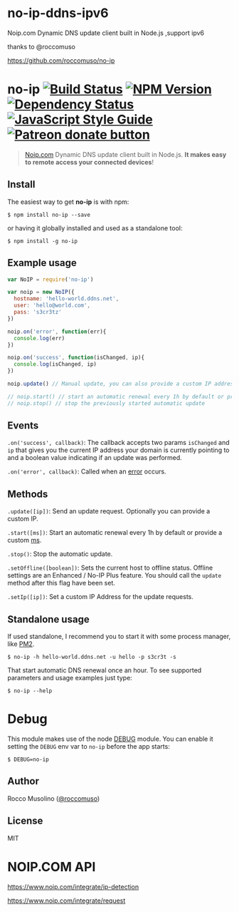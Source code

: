 # no-ip-ddns-ipv6

Noip.com Dynamic DNS update client built in Node.js ,support ipv6

thanks to @roccomuso

https://github.com/roccomuso/no-ip

# no-ip [![Build Status](https://travis-ci.org/roccomuso/no-ip.svg?branch=master)](https://travis-ci.org/roccomuso/no-ip) [![NPM Version](https://img.shields.io/npm/v/no-ip.svg)](https://www.npmjs.com/package/no-ip) [![Dependency Status](https://david-dm.org/roccomuso/no-ip.png)](https://david-dm.org/roccomuso/no-ip) [![JavaScript Style Guide](https://img.shields.io/badge/code_style-standard-brightgreen.svg)](https://standardjs.com) <span class="badge-patreon"><a href="https://patreon.com/roccomuso" title="Donate to this project using Patreon"><img src="https://img.shields.io/badge/patreon-donate-yellow.svg" alt="Patreon donate button" /></a></span>

> [Noip.com](https://noip.com) Dynamic DNS update client built in Node.js. **It makes easy to remote access your connected devices**!

## Install

The easiest way to get **no-ip** is with npm:

    $ npm install no-ip --save

or having it globally installed and used as a standalone tool:

    $ npm install -g no-ip

## Example usage

```javascript
var NoIP = require('no-ip')

var noip = new NoIP({
  hostname: 'hello-world.ddns.net',
  user: 'hello@world.com',
  pass: 's3cr3tz'
})

noip.on('error', function(err){
  console.log(err)
})

noip.on('success', function(isChanged, ip){
  console.log(isChanged, ip)
})

noip.update() // Manual update, you can also provide a custom IP address

// noip.start() // start an automatic renewal every 1h by default or provide a custom ms.
// noip.stop() // stop the previously started automatic update

```

## Events

`.on('success', callback)`: The callback accepts two params `isChanged` and `ip` that gives you the current IP address your domain is currently pointing to and a boolean value indicating if an update was performed.

`.on('error', callback)`: Called when an [error](https://www.noip.com/integrate/response) occurs.

## Methods

`.update([ip])`: Send an update request. Optionally you can provide a custom IP.

`.start([ms])`: Start an automatic renewal every 1h by default or provide a custom [ms](https://github.com/zeit/ms).

`.stop()`: Stop the automatic update.

`.setOffline([boolean])`: Sets the current host to offline status. Offline settings are an Enhanced / No-IP Plus feature. You should call the `update` method after this flag have been set.

`.setIp([ip])`: Set a custom IP Address for the update requests.

## Standalone usage

If used standalone, I recommend you to start it with some process manager, like [PM2](https://github.com/Unitech/pm2).

    $ no-ip -h hello-world.ddns.net -u hello -p s3cr3t -s

That start automatic DNS renewal once an hour.
To see supported parameters and usage examples just type:

    $ no-ip --help


# Debug

This module makes use of the node [DEBUG](https://github.com/visionmedia/debug) module.
You can enable it setting the `DEBUG` env var to `no-ip` before the app starts:

    $ DEBUG=no-ip

## Author

Rocco Musolino ([@roccomuso](https://twitter.com/roccomuso))

## License

MIT

# NOIP.COM API

https://www.noip.com/integrate/ip-detection

https://www.noip.com/integrate/request
